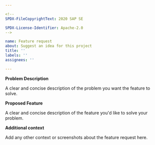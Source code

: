 ```yaml
---

<!--
SPDX-FileCopyrightText: 2020 SAP SE

SPDX-License-Identifier: Apache-2.0
-->

name: Feature request
about: Suggest an idea for this project
title: ''
labels: ''
assignees: ''

---
```


**Problem Description**

A clear and concise description of the problem you want the feature to
solve.

**Proposed Feature**

A clear and concise description of the feature you'd like to solve your
problem.

**Additional context**

Add any other context or screenshots about the feature request here.

